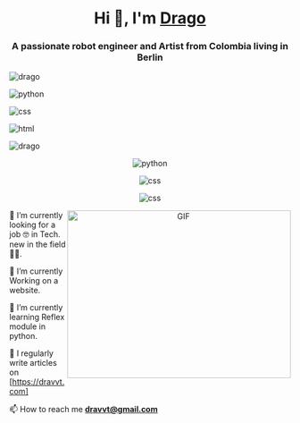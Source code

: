 <h1 align="center">Hi 👋, I'm <a href="https://github.com/dragon90o/" target="blank">
    Drago</a></h1>
<h3 align="center">A passionate robot engineer and Artist from Colombia living in Berlin </h3>
<div class="badge-container">
  <p> <img src="https://img.shields.io/badge/Artist-Robot%20engineer-purple" alt="drago" /></p>
  <p> <img src="https://img.shields.io/badge/python-blue" alt="python" /></p>
  <p> <img src="https://img.shields.io/badge/css-yellow" alt="css" /></p>
  <p> <img src="https://img.shields.io/badge/html-red" alt="html" /></p>
</div>
<p align="left"> <img src="https://img.shields.io/badge/Artist-Robot%20engineer-purple"
        " alt="drago" /></a> </p>
<p align="center"> <img src="https://img.shields.io/badge/python-blue"
        " alt="python" /></a> </p>
<p align="center"> <img src="https://img.shields.io/badge/css-yellow"
        " alt="css" /></a> </p>
<p align="center"> <img src="[https://https://img.shields.io/badge/html-red"
        " alt="css" /></a> </p>


  <a target="_blank" align="center">
      <img align="right" top="500" height="300" width="400" alt="GIF" src="https://media.giphy.com/media/qgQUggAC3Pfv687qPC/giphy.gif">
    </a>
    
🔭 I’m currently looking for a job 🤓 in Tech. new in the field 👶🏽.
    
🧠 I’m currently Working on a website.

🌱 I’m currently learning Reflex module in python.
    
 📝 I regularly write articles on [https://dravvt.com]
 
📫 How to reach me **dravvt@gmail.com**
